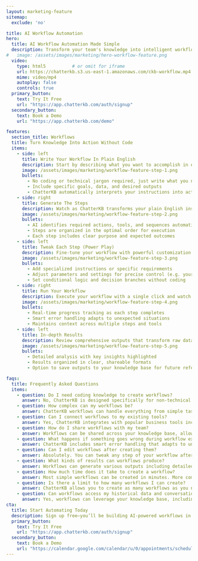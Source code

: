 ```yaml
---
layout: marketing-feature
sitemap:
  exclude: 'no'

title: AI Workflow Automation
hero:
  title: AI Workflow Automation Made Simple
  description: Transform your team's knowledge into intelligent workflows without coding or complicated flowcharts. Just plain English.
#   image: /assets/images/marketing/hero-workflow-feature.png
  video:
    type: html5          # or omit for iframe
    url: https://chatterkb.s3.us-east-1.amazonaws.com/ckb-workflow.mp4
    mime: video/mp4 
    autoplay: false 
    controls: true 
  primary_button:
    text: Try It Free
    url: "https://app.chatterkb.com/auth/signup"
  secondary_button:
    text: Book a Demo
    url: "https://app.chatterkb.com/demo"

features:
  section_title: Workflows
  title: Turn Knowledge Into Action Without Code
  items:
    - side: left
      title: Write Your Workflow In Plain English
      description: Start by describing what you want to accomplish in everyday language, just like writing an email or document.
      image: /assets/images/marketing/workflow-feature-step-1.png
      bullets:
        - No coding or technical jargon required, just write what you need
        - Include specific goals, data, and desired outputs
        - ChatterKB automatically interprets your instructions into actionable steps
    - side: right
      title: Generate The Steps
      description: Watch as ChatterKB transforms your plain English instructions into a structured workflow with logical steps.
      image: /assets/images/marketing/workflow-feature-step-2.png
      bullets:
        - AI identifies required actions, tools, and sequences automatically
        - Steps are organized in the optimal order for execution
        - Each step includes clear purpose and expected outcomes
    - side: left
      title: Tweak Each Step (Power Play)
      description: Fine-tune your workflow with powerful customization options while maintaining simplicity.
      image: /assets/images/marketing/workflow-feature-step-3.png
      bullets:
        - Add specialized instructions or specific requirements
        - Adjust parameters and settings for precise control (e.g. your preferred model)
        - Set conditional logic and decision branches without coding
    - side: right
      title: Run Your Workflow
      description: Execute your workflow with a single click and watch as ChatterKB processes information intelligently.
      image: /assets/images/marketing/workflow-feature-step-4.png
      bullets:
        - Real-time progress tracking as each step completes
        - Smart error handling adapts to unexpected situations
        - Maintains context across multiple steps and tools
    - side: left
      title: In-depth Results
      description: Review comprehensive outputs that transform raw data into actionable business intelligence.
      image: /assets/images/marketing/workflow-feature-step-5.png
      bullets:
        - Detailed analysis with key insights highlighted
        - Results organized in clear, shareable formats
        - Option to save outputs to your knowledge base for future reference

faqs:
  title: Frequently Asked Questions
  items:
    - question: Do I need coding knowledge to create workflows?
      answer: No, ChatterKB is designed specifically for non-technical users. You create workflows by writing in plain English, just like you would write an email or document. The system automatically interprets your instructions and transforms them into structured steps without requiring any coding or technical expertise.
    - question: How complex can my workflows be?
      answer: ChatterKB workflows can handle everything from simple tasks to sophisticated multi-step processes. You can create workflows that search documents, analyze data, generate reports, and integrate with other tools. The system allows for conditional logic and decision branches without requiring you to understand the technical implementation.
    - question: Can I connect workflows to my existing tools?
      answer: Yes, ChatterKB integrates with popular business tools including Slack, Google Drive, Notion, YouTube, and Zapier (which connects to thousands of additional applications). This allows your workflows to access information from and send results to the tools your team already uses.
    - question: How do I share workflows with my team?
      answer: Workflows can be shared across your knowledge base, allowing team members to run them without needing to understand how they were created. This preserves institutional knowledge and ensures consistent processes even as team members change.
    - question: What happens if something goes wrong during workflow execution?
      answer: ChatterKB includes smart error handling that adapts to unexpected situations. The system maintains context across multiple steps and tools, and can often resolve issues automatically. For situations requiring human input, the workflow will pause and prompt you with specific questions to resolve the issue.
    - question: Can I edit workflows after creating them?
      answer: Absolutely. You can tweak any step of your workflow after creation, adjusting parameters, adding specialized tools, or refining instructions. This allows you to start simple and gradually enhance your workflows as you learn more about what's possible.
    - question: What kinds of results can workflows produce?
      answer: Workflows can generate various outputs including detailed analyses, visualizations, formatted reports, data summaries, and actionable recommendations. Results can be saved to your knowledge base for future reference or exported to other systems (e.g. using Zapier MCP).
    - question: How much time does it take to create a workflow?
      answer: Most simple workflows can be created in minutes. More complex workflows might take longer to refine, but the process is significantly faster than traditional automation methods that require technical expertise.
    - question: Is there a limit to how many workflows I can create?
      answer: ChatterKB allows you to create as many workflows as you need within your subscription plan. There are no artificial limits on workflow creation.
    - question: Can workflows access my historical data and conversations?
      answer: Yes, workflows can leverage your knowledge base, including past conversations, uploaded documents, and previously generated insights. This allows workflows to build upon your team's accumulated knowledge rather than starting from scratch each time.
cta:
  title: Start Automating Today
  description: Sign up free—you’ll be building AI-powered workflows in minutes.
  primary_button:
    text: Try It Free
    url: "https://app.chatterkb.com/auth/signup"
  secondary_button:
    text: Book a Demo
    url: "https://calendar.google.com/calendar/u/0/appointments/schedules/AcZssZ0oYQ10osj27ugUfwOrSoV893uJ-kWPhIKNBhII5bTlwc3j6HdkEunH29TciGeOttFjfxqEn92O"
---
```

